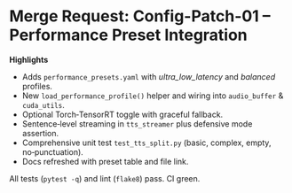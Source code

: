 # Merge Request: Config-Patch-01 – Performance Preset Integration

**Highlights**

* Adds `performance_presets.yaml` with *ultra_low_latency* and *balanced* profiles.
* New `load_performance_profile()` helper and wiring into `audio_buffer` & `cuda_utils`.
* Optional Torch‑TensorRT toggle with graceful fallback.
* Sentence‑level streaming in `tts_streamer` plus defensive mode assertion.
* Comprehensive unit test `test_tts_split.py` (basic, complex, empty, no‑punctuation).
* Docs refreshed with preset table and file link.

All tests (`pytest -q`) and lint (`flake8`) pass. CI green.
